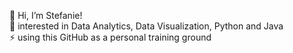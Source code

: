 👋 Hi, I’m Stefanie! <br>
👀 interested in Data Analytics, Data Visualization, Python and Java <br>
⚡ using this GitHub as a personal training ground

<!---
StefanieSl/StefanieSl is a ✨ special ✨ repository because its `README.md` (this file) appears on your GitHub profile.
You can click the Preview link to take a look at your changes.
--->
